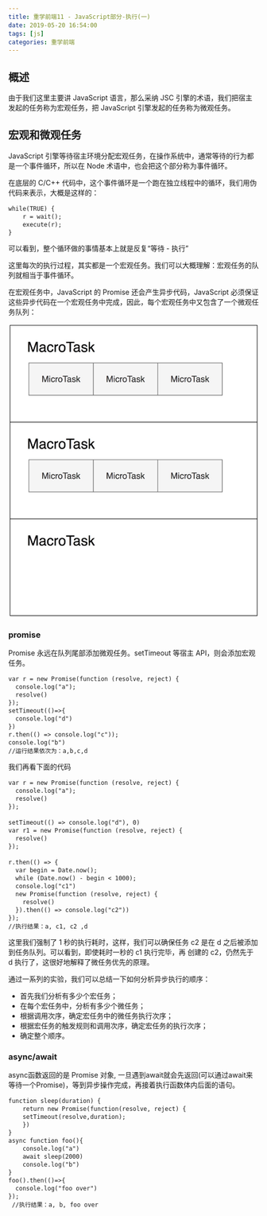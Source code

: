 ```yaml
---
title: 重学前端11 - JavaScript部分-执行(一)
date: 2019-05-20 16:54:00
tags: [js]
categories: 重学前端
---
```


## 概述
由于我们这里主要讲 JavaScript 语言，那么采纳 JSC 引擎的术语，我们把宿主发起的任务称为宏观任务，把 JavaScript 引擎发起的任务称为微观任务。

<!-- more -->
## 宏观和微观任务

JavaScript 引擎等待宿主环境分配宏观任务，在操作系统中，通常等待的行为都是一个事件循环，所以在 Node 术语中，也会把这个部分称为事件循环。

在底层的 C/C++ 代码中，这个事件循环是一个跑在独立线程中的循环，我们用伪代码来表示，大概是这样的：

	
	while(TRUE) {
	    r = wait();
	    execute(r);
	}

可以看到，整个循环做的事情基本上就是反复“等待 - 执行”  

这里每次的执行过程，其实都是一个宏观任务。我们可以大概理解：宏观任务的队列就相当于事件循环。

在宏观任务中，JavaScript 的 Promise 还会产生异步代码，JavaScript 必须保证这些异步代码在一个宏观任务中完成，因此，每个宏观任务中又包含了一个微观任务队列：


![](重学前端11-JavaScript部分-执行(一)/11-1.jpg)

### promise
Promise 永远在队列尾部添加微观任务。setTimeout 等宿主 API，则会添加宏观任务。


    var r = new Promise(function (resolve, reject) {
      console.log("a");
      resolve()
    });
    setTimeout(()=>{
      console.log("d")
    })
    r.then(() => console.log("c"));
    console.log("b")
    //运行结果依次为：a,b,c,d

我们再看下面的代码

    var r = new Promise(function (resolve, reject) {
      console.log("a");
      resolve()
    });

    setTimeout(() => console.log("d"), 0)
    var r1 = new Promise(function (resolve, reject) {
      resolve()
    });

    r.then(() => {
      var begin = Date.now();
      while (Date.now() - begin < 1000);
      console.log("c1")
      new Promise(function (resolve, reject) {
        resolve()
      }).then(() => console.log("c2"))
    });
    //执行结果：a, c1, c2 ,d

这里我们强制了 1 秒的执行耗时，这样，我们可以确保任务 c2 是在 d 之后被添加到任务队列。可以看到，即使耗时一秒的 c1 执行完毕，再 创建的 c2，仍然先于 d 执行了，这很好地解释了微任务优先的原理。

通过一系列的实验，我们可以总结一下如何分析异步执行的顺序：

- 首先我们分析有多少个宏任务；
- 在每个宏任务中，分析有多少个微任务；
- 根据调用次序，确定宏任务中的微任务执行次序；
- 根据宏任务的触发规则和调用次序，确定宏任务的执行次序；
- 确定整个顺序。

### async/await

async函数返回的是 Promise 对象, 一旦遇到await就会先返回(可以通过await来等待一个Promise)，等到异步操作完成，再接着执行函数体内后面的语句。

	function sleep(duration) {
        return new Promise(function(resolve, reject) {
        setTimeout(resolve,duration);
        })
    }
    async function foo(){
        console.log("a")
        await sleep(2000)
        console.log("b")
    }
    foo().then(()=>{
      console.log("foo over")
    });
     //执行结果：a, b, foo over
